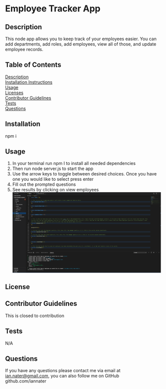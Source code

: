 
  # Employee Tracker App

  ## Description 
  This node app allows you to keep track of your employees easier. You can add departments, add roles, add employees, view all of those, and update employee records. 

  ## Table of Contents
  [Description](#description)<br>
  [Installation Instructions](#installation)<br>
  [Usage](#usage)<br>
  [Licenses](#license)<br>
  [Contributor Guidelines](#contributor-guidelines)<br>
  [Tests](#tests)<br>
  [Questions](#questions)<br>

  ## Installation
  npm i

  ## Usage
  1. In your terminal run npm I to install all needed dependencies
  2. Then run node server.js to start the app
  3. Use the arrow keys to toggle between desired choices. Once you have one you would like to select press enter
  4. Fill out the prompted questions
  5. See results by clicking on view employees
  [![NODE.js Employee Tracker Walkthrough](./Assets/screenshot.png)](https://drive.google.com/file/d/17ZriIAH6XkPVF-X53pvq78nznDdvsPnt/view)


  ## License
  

  ## Contributor Guidelines
  This is closed to contribution 

  ## Tests 
  N/A

  ## Questions
   If you have any questions please contact me via email at ian.nater@gmail.com, you can also follow me on GitHub github.com/iannater

